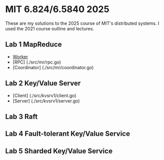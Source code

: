 # MIT 6.824/6.5840 2025

These are my solutions to the 2025 course of MIT's distributed systems.
I used the 2021 course outline and lectures.

## Lab 1 MapReduce

- [Worker](./src/mr/worker.go)
- [RPC] (./src/mr/rpc.go)
- [Coordinator] (./src/mr/coordinator.go)

## Lab 2 Key/Value Server

- [Client] (./src/kvsrv1/client.go)
- [Server] (./src/kvsrv1/server.go)

## Lab 3 Raft

## Lab 4 Fault-tolerant Key/Value Service

## Lab 5 Sharded Key/Value Service
